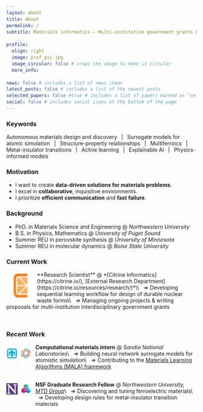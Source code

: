 ```yaml
---
layout: about
title: About
permalink: /
subtitle: Materials informatics ⇐ Multi-institution government grants &ensp;|&ensp; Research Scientist &ensp;|&ensp; Citrine Informatics

profile:
  align: right
  image: prof_pic.jpg
  image_circular: false # crops the image to make it circular
  more_info:

news: false # includes a list of news items
latest_posts: false # includes a list of the newest posts
selected_papers: false #true # includes a list of papers marked as "selected={true}"
social: false # includes social icons at the bottom of the page
---
```


<!-- TODO:
    - Add icons for background schools
 -->

### Keywords
Autonomous materials design and discovery &ensp;|&ensp; Surrogate models for atomic simulation &ensp;|&ensp; Structure-property relationships &ensp;|&ensp; Multiferroics &ensp;|&ensp; Metal-insulator transitions &ensp;|&ensp; Active learning &ensp;|&ensp; Explainable AI &ensp;|&ensp; Physics-informed models
 <!-- &ensp;|&ensp; Uncertainty quantification &ensp;|&ensp; Data visualization -->


### Motivation
- I want to create **data-driven solutions for materials problems**. 
- I excel in **collaborative**, inquisitive environments. 
- I prioritize **efficient communication** and **fast failure**.

<!-- 

<div style="display: flex; align-items: center;">
  <img src="assets/img/logo_ups.jpg" alt="Logo" style="width: 100px; float: left; margin-right: 10px;">
  <p>
    <strong>University of Puget Sound</strong>
    B.S. in Physics, Mathematics | Minor Computer Science (2014-2018)
    <br>

  </p>
</div>

&nbsp;

<div style="display: flex; align-items: center;">
  <img src="assets/img/logo_umn.png" alt="Logo" style="width: 70px; float: left; margin-right: 10px;">
  <p>
    Summer REU in perovskite synthesis @ <em>University of Minnesota</em>
  </p>
</div> -->

### Background
- PhD. in Materials Science and Engineering @ *Northwestern University*
- B.S. in Physics, Mathematics @ *University of Puget Sound*
- Summer REU in perovskite synthesis @ *University of Minnesota*
- Summer REU in molecular dynamics @ *Boise State University*

### Current Work

<img src="assets/img/logo_citrine.png" alt="Citrine Informatics logo"   style="width: 74px; float: left; margin-right: 7px; margin-bottom: 0px; margin-top: 0px;">
**Research Scientist** @ *[Citrine Informatics](https://citrine.io/), [External Research Department](https://citrine.io/resources/research/)*\\
&nbsp;&nbsp;⇒ Developing sequential learning workflow for design of durable nuclear waste forms\\
&nbsp;&nbsp;⇒ Managing ongoing projects & writing proposals for multi-institution interdisciplinary government grants

&nbsp;  

### Recent Work

<img src="assets/img/logo_sandia.png" alt="Sandia logo"                 style="width: 30px; float: left; margin-right: 7px; margin-bottom: 30px; margin-top: 10px;">
<img src="assets/img/logo_mala.png"   alt="MALA logo"                   style="width: 30px; float: left; margin-right: 10px; margin-bottom: 30px; margin-top: 10px;">

**Computational materials intern** @ *Sandia National Laboratories*\\
&nbsp;&nbsp;⇒ Building neural network surrogate models for atomistic simulation\\
&nbsp;&nbsp;⇒ Contributing to the [Materials Learning Algorithms (MALA) framework ](https://github.com/mala-project/mala)  
&nbsp;  

<img src="assets/img/logo_nu.png"   alt="NU logo"                       style="width: 30px; float: left; margin-right: 7px; margin-bottom: 30px; margin-top: 5px;">
<img src="assets/img/logo_mtdg.png" alt="MTDG logo"                     style="width: 30px; float: left; margin-right: 10px; margin-bottom: 30px; margin-top: 5px;">

**NSF Graduate Research Fellow** @ *Northwestern University, [MTD Group](https://mtd.mccormick.northwestern.edu/)*\\
&nbsp;&nbsp;⇒ Discovering and tuning ferroelectric materials\\
&nbsp;&nbsp;⇒ Developing design rules for metal-insulator transition materials


<!-- <div style="display: flex;">
  <div style="margin-right: 10px;">
    <img src="assets/img/logo_sandia.png" alt="Sandia logo" style="width: 30px; margin-bottom: 10px;">
    <img src="assets/img/logo_mala.png" alt="MALA logo" style="width: 30px;">
  </div>

**Computational materials intern** @ *Sandia National Laboratories*\\
&nbsp;&nbsp;⇒ Building neural network surrogate models for atomistic simulation\\
&nbsp;&nbsp;⇒ Contributing to the [Materials Learning Algorithms (MALA) framework ](https://github.com/mala-project/mala)

</div>

<div style="display: flex; align-items: start;">
  <div style="margin-right: 10px;">
    <img src="assets/img/logo_sandia.png" alt="Sandia logo" style="width: 30px; margin-bottom: 10px;">
    <img src="assets/img/logo_mala.png" alt="MALA logo" style="width: 30px;">
  </div>
  <div>

**Computational materials intern** @ *Sandia National Laboratories*\\
&nbsp;&nbsp;⇒ Building neural network surrogate models for atomistic simulation<>
&nbsp;&nbsp;⇒ Contributing to the [Materials Learning Algorithms (MALA) framework ](https://github.com/mala-project/mala)

  </div>
</div>

<div style="display: flex; align-items: start;">
  <div style="margin-right: 10px;">
    <img src="assets/img/logo_sandia.png" alt="Sandia logo" style="width: 30px; margin-bottom: 10px;">
    <img src="assets/img/logo_mala.png" alt="MALA logo" style="width: 30px;">
  </div>
  <div>
  <strong>Computational Materials Intern</strong> @ <em>Sandia National Laboratories</em><br>
  &nbsp;&nbsp;⇒ Building neural network surrogate models for atomistic simulation<br>
  &nbsp;&nbsp;⇒ Contributing to the <a href=https://github.com/mala-project/mala> Materials Learning Algorithms (MALA) framework</a>
  </div>
</div> -->

<!-- <img src="assets/img/logo_sandia.png" alt="NU logo"     style="width: 30px; float: left; margin-right: 10px; margin-bottom: 10px; margin-top: 10px;">
<br>
<img src="assets/img/logo_mala.png" alt="MALA logo" style="width: 30px; float: left; margin-right: 10px; margin-bottom: 10px; margin-top: 10px;">

**Computational materials intern** @ *Sandia National Laboratories*
⇒ Building neural network surrogate models for atomistic simulation ([Materials Learning Algorithms](https://github.com/mala-project/mala)) -->


<!-- ### Future Work
- Open to: Research and analytics positions in materials science, data science, and everything in between
- Dream job: Building autonomous materials discovery workflows -->


<!-- - **Current work**: I leverage materials informatics and first-principles methods to study the structure-property relationships in inorganic materials. -->
<!-- - Broad competency across Bayesian and frequentist machine learning methods and first-principles calculation, in both high-throughput and high-fidelity settings  -->
<!-- For my thesis work, I leverage materials informatics and first-principles methods to study the structure-property relationships in inorganic materials. My current foci are , active learning in neural network surrogate models for atomistic simulation, and elucidating the interplay between electronic, magnetic, and lattice-dynamical forces that drive metal-insulator transitions. -->

<!-- Write your biography here. Tell the world about yourself. Link to your favorite [subreddit](http://reddit.com). You can put a picture in, too. The code is already in, just name your picture `prof_pic.jpg` and put it in the `img/` folder.

Put your address / P.O. box / other info right below your picture. You can also disable any of these elements by editing `profile` property of the YAML header of your `_pages/about.md`. Edit `_bibliography/papers.bib` and Jekyll will render your [publications page](/al-folio/publications/) automatically.

Link to your social media connections, too. This theme is set up to use [Font Awesome icons](https://fontawesome.com/) and [Academicons](https://jpswalsh.github.io/academicons/), like the ones below. Add your Facebook, Twitter, LinkedIn, Google Scholar, or just disable all of them. -->
